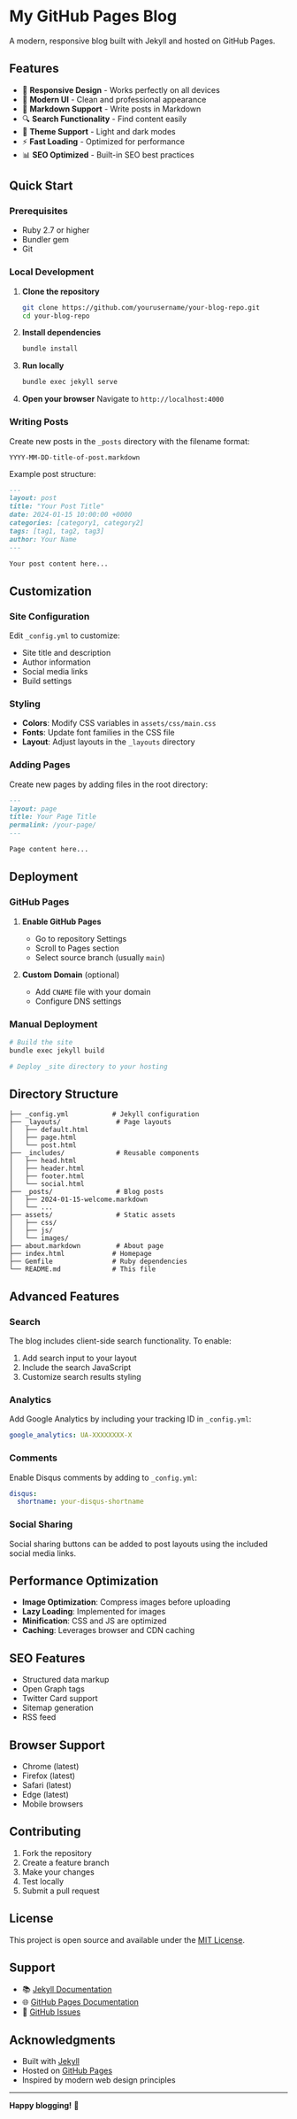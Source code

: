 # My GitHub Pages Blog

A modern, responsive blog built with Jekyll and hosted on GitHub Pages.

## Features

- 📱 **Responsive Design** - Works perfectly on all devices
- 🎨 **Modern UI** - Clean and professional appearance
- 📝 **Markdown Support** - Write posts in Markdown
- 🔍 **Search Functionality** - Find content easily
- 🌙 **Theme Support** - Light and dark modes
- ⚡ **Fast Loading** - Optimized for performance
- 📊 **SEO Optimized** - Built-in SEO best practices

## Quick Start

### Prerequisites

- Ruby 2.7 or higher
- Bundler gem
- Git

### Local Development

1. **Clone the repository**
   ```bash
   git clone https://github.com/yourusername/your-blog-repo.git
   cd your-blog-repo
   ```

2. **Install dependencies**
   ```bash
   bundle install
   ```

3. **Run locally**
   ```bash
   bundle exec jekyll serve
   ```

4. **Open your browser**
   Navigate to `http://localhost:4000`

### Writing Posts

Create new posts in the `_posts` directory with the filename format:
```
YYYY-MM-DD-title-of-post.markdown
```

Example post structure:
```markdown
---
layout: post
title: "Your Post Title"
date: 2024-01-15 10:00:00 +0000
categories: [category1, category2]
tags: [tag1, tag2, tag3]
author: Your Name
---

Your post content here...
```

## Customization

### Site Configuration

Edit `_config.yml` to customize:
- Site title and description
- Author information
- Social media links
- Build settings

### Styling

- **Colors**: Modify CSS variables in `assets/css/main.css`
- **Fonts**: Update font families in the CSS file
- **Layout**: Adjust layouts in the `_layouts` directory

### Adding Pages

Create new pages by adding files in the root directory:
```markdown
---
layout: page
title: Your Page Title
permalink: /your-page/
---

Page content here...
```

## Deployment

### GitHub Pages

1. **Enable GitHub Pages**
   - Go to repository Settings
   - Scroll to Pages section
   - Select source branch (usually `main`)

2. **Custom Domain** (optional)
   - Add `CNAME` file with your domain
   - Configure DNS settings

### Manual Deployment

```bash
# Build the site
bundle exec jekyll build

# Deploy _site directory to your hosting
```

## Directory Structure

```
├── _config.yml           # Jekyll configuration
├── _layouts/              # Page layouts
│   ├── default.html
│   ├── page.html
│   └── post.html
├── _includes/             # Reusable components
│   ├── head.html
│   ├── header.html
│   ├── footer.html
│   └── social.html
├── _posts/                # Blog posts
│   ├── 2024-01-15-welcome.markdown
│   └── ...
├── assets/                # Static assets
│   ├── css/
│   ├── js/
│   └── images/
├── about.markdown         # About page
├── index.html            # Homepage
├── Gemfile               # Ruby dependencies
└── README.md             # This file
```

## Advanced Features

### Search

The blog includes client-side search functionality. To enable:
1. Add search input to your layout
2. Include the search JavaScript
3. Customize search results styling

### Analytics

Add Google Analytics by including your tracking ID in `_config.yml`:
```yaml
google_analytics: UA-XXXXXXXX-X
```

### Comments

Enable Disqus comments by adding to `_config.yml`:
```yaml
disqus:
  shortname: your-disqus-shortname
```

### Social Sharing

Social sharing buttons can be added to post layouts using the included social media links.

## Performance Optimization

- **Image Optimization**: Compress images before uploading
- **Lazy Loading**: Implemented for images
- **Minification**: CSS and JS are optimized
- **Caching**: Leverages browser and CDN caching

## SEO Features

- Structured data markup
- Open Graph tags
- Twitter Card support
- Sitemap generation
- RSS feed

## Browser Support

- Chrome (latest)
- Firefox (latest)
- Safari (latest)
- Edge (latest)
- Mobile browsers

## Contributing

1. Fork the repository
2. Create a feature branch
3. Make your changes
4. Test locally
5. Submit a pull request

## License

This project is open source and available under the [MIT License](LICENSE).

## Support

- 📚 [Jekyll Documentation](https://jekyllrb.com/docs/)
- 🌐 [GitHub Pages Documentation](https://docs.github.com/en/pages)
- 💬 [GitHub Issues](https://github.com/yourusername/your-blog-repo/issues)

## Acknowledgments

- Built with [Jekyll](https://jekyllrb.com/)
- Hosted on [GitHub Pages](https://pages.github.com/)
- Inspired by modern web design principles

---

**Happy blogging!** 🎉